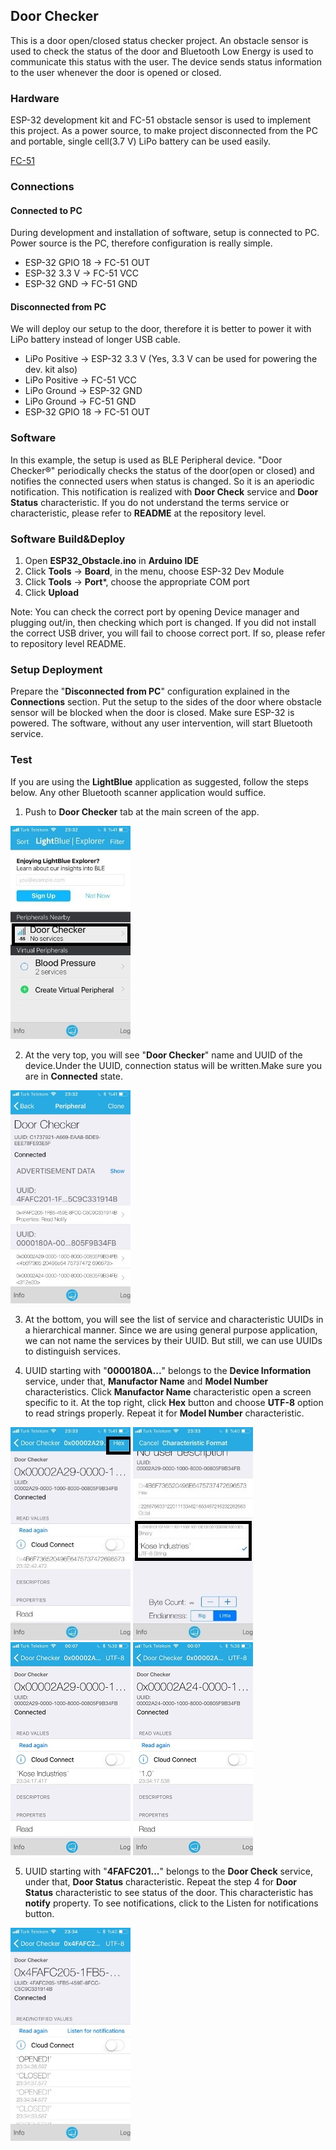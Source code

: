 ﻿## Door Checker

This is a door open/closed status checker project. An obstacle sensor is used to check the status of the door and Bluetooth Low Energy is used to communicate this status with the user. The device sends status information to the user whenever the door is opened or closed.

### Hardware
ESP-32 development kit and FC-51 obstacle sensor is used to implement this project. As a power source, to make project disconnected from the PC and portable, single cell(3.7 V) LiPo battery can be used easily. 

[FC-51](http://qqtrading.com.my/ir-infrared-obstacle-detaction-sensor-module-fc-5)

### Connections
#### Connected to PC
During development and installation of software, setup is connected to PC. Power source is the PC, therefore configuration is really simple. 

+ ESP-32 GPIO 18 -> FC-51 OUT
+ ESP-32 3.3 V   -> FC-51 VCC
+ ESP-32 GND     -> FC-51 GND

#### Disconnected from PC
We will deploy our setup to the door, therefore it is better to power it with LiPo battery instead of longer USB cable.

+ LiPo Positive -> ESP-32 3.3 V (Yes, 3.3 V can be used for powering the dev. kit also)
+ LiPo Positive -> FC-51 VCC
+ LiPo Ground -> ESP-32 GND
+ LiPo Ground -> FC-51 GND
+ ESP-32 GPIO 18 -> FC-51 OUT

### Software
In this example, the setup is used as BLE Peripheral device. "Door Checker®" periodically checks the status of the door(open or closed) and notifies the connected users when status is changed. So it is an aperiodic notification. This notification is realized with **Door Check** service and **Door Status** characteristic. If you do not understand the terms service or characteristic, please refer to **README** at the repository level. 

### Software Build&Deploy
1. Open **ESP32_Obstacle.ino** in **Arduino IDE**
2. Click **Tools** -> **Board**, in the menu, choose ESP-32 Dev Module
3. Click **Tools** -> **Port***, choose the appropriate COM port
4. Click **Upload**


Note: You can check the correct port by opening Device manager and plugging out/in, then checking which port is changed. If you did not install the correct USB driver, you will fail to choose correct port. If so, please refer to repository level README.

### Setup Deployment
Prepare the "**Disconnected from PC**" configuration explained in the **Connections** section. Put the setup to the sides of the door where obstacle sensor will be blocked when the door is closed. Make sure ESP-32 is powered. The software, without any user intervention, will start Bluetooth service.

### Test
If you are using the **LightBlue** application as suggested, follow the steps below. Any other Bluetooth scanner application would suffice.

1. Push to **Door Checker** tab at the main screen of the app.

![Main Screen of the app](0.jpg)

2. At the very top, you will see "**Door Checker**" name and UUID of the device.Under the UUID, connection status will be written.Make sure you are in **Connected** state.

![Door Checker main screen](main.jpg)

3. At the bottom, you will see the list of service and characteristic UUIDs in a hierarchical manner. Since we are using general purpose application, we can not name the services by their UUID. But still, we can use UUIDs to distinguish services.

4. UUID starting with "**0000180A...**" belongs to the **Device Information** service, under that, **Manufactor Name** and **Model Number** characteristics. Click **Manufactor Name** characteristic open a screen specific to it. At the top right, click **Hex** button and choose **UTF-8** option to read strings properly. Repeat it for **Model Number** characteristic. 

![](manraw.jpg) 
![](manhex.jpg)
![](10.jpg)
![](kos.jpg)

5. UUID starting with "**4FAFC201...**" belongs to the **Door Check** service, under that, **Door Status** characteristic. Repeat the step 4 for **Door Status** characteristic to see status of the door. This characteristic has **notify** property. To see notifications, click to the Listen for notifications button.

![](openclose.jpg)

